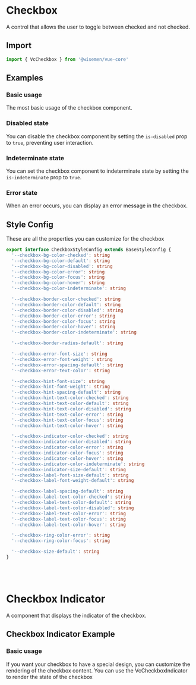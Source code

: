 # Checkbox

A control that allows the user to toggle between checked and not checked.

<BulletList
  :items="[
    {
      description: 'When you want users toggle between two states.',
      variant: 'good',
    },
    {
      description: 'When you have multiple options that can be selected.',
      variant: 'bad',
      link: {
        label: 'Checkbox Group',
        href: '/vue-core/components/checkbox-group/checkbox-group',
      },
    },
  ]"
/>

## Import

```ts
import { VcCheckbox } from '@wisemen/vue-core'
```

<!-- @include: ./checkbox-meta.md -->

## Examples

### Basic usage
The most basic usage of the checkbox component.

<ComponentPreview name="checkbox/simple" />

### Disabled state
You can disable the checkbox component by setting the `is-disabled` prop to `true`, preventing user interaction.

<ComponentPreview name="checkbox/disabled" />

### Indeterminate state
You can set the checkbox component to indeterminate state by setting the `is-indeterminate` prop to `true`.

<ComponentPreview name="checkbox/indeterminate" />

### Error state
When an error occurs, you can display an error message in the checkbox.

<ComponentPreview name="checkbox/error" />

## Style Config

These are all the properties you can customize for the checkbox

```ts
export interface CheckboxStyleConfig extends BaseStyleConfig {
  '--checkbox-bg-color-checked': string
  '--checkbox-bg-color-default': string
  '--checkbox-bg-color-disabled': string
  '--checkbox-bg-color-error': string
  '--checkbox-bg-color-focus': string
  '--checkbox-bg-color-hover': string
  '--checkbox-bg-color-indeterminate': string

  '--checkbox-border-color-checked': string
  '--checkbox-border-color-default': string
  '--checkbox-border-color-disabled': string
  '--checkbox-border-color-error': string
  '--checkbox-border-color-focus': string
  '--checkbox-border-color-hover': string
  '--checkbox-border-color-indeterminate': string

  '--checkbox-border-radius-default': string

  '--checkbox-error-font-size': string
  '--checkbox-error-font-weight': string
  '--checkbox-error-spacing-default': string
  '--checkbox-error-text-color': string

  '--checkbox-hint-font-size': string
  '--checkbox-hint-font-weight': string
  '--checkbox-hint-spacing-default': string
  '--checkbox-hint-text-color-checked': string
  '--checkbox-hint-text-color-default': string
  '--checkbox-hint-text-color-disabled': string
  '--checkbox-hint-text-color-error': string
  '--checkbox-hint-text-color-focus': string
  '--checkbox-hint-text-color-hover': string

  '--checkbox-indicator-color-checked': string
  '--checkbox-indicator-color-disabled': string
  '--checkbox-indicator-color-error': string
  '--checkbox-indicator-color-focus': string
  '--checkbox-indicator-color-hover': string
  '--checkbox-indicator-color-indeterminate': string
  '--checkbox-indicator-size-default': string
  '--checkbox-label-font-size-default': string
  '--checkbox-label-font-weight-default': string

  '--checkbox-label-spacing-default': string
  '--checkbox-label-text-color-checked': string
  '--checkbox-label-text-color-default': string
  '--checkbox-label-text-color-disabled': string
  '--checkbox-label-text-color-error': string
  '--checkbox-label-text-color-focus': string
  '--checkbox-label-text-color-hover': string

  '--checkbox-ring-color-error': string
  '--checkbox-ring-color-focus': string

  '--checkbox-size-default': string
}
```

<br />
<br />

# Checkbox Indicator

A component that displays the indicator of the checkbox.

<!-- @include: ./checkbox-indicator-meta.md -->

## Checkbox Indicator Example

### Basic usage
If you want your checkbox to have a special design, you can customize the rendering of the checkbox content. 
You can use the VcCheckboxIndicator to render the state of the checkbox

<ComponentPreview name="checkbox-indicator/simple" />